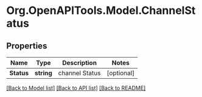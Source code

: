 # Org.OpenAPITools.Model.ChannelStatus

## Properties

Name | Type | Description | Notes
------------ | ------------- | ------------- | -------------
**Status** | **string** | channel Status | [optional] 

[[Back to Model list]](../README.md#documentation-for-models) [[Back to API list]](../README.md#documentation-for-api-endpoints) [[Back to README]](../README.md)

